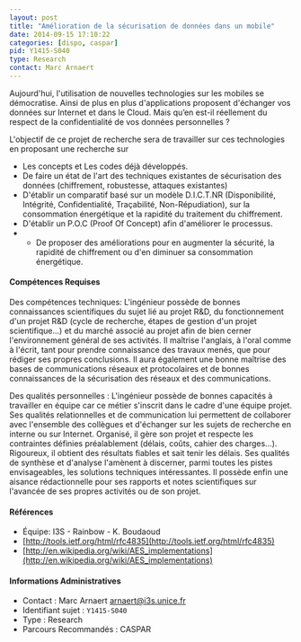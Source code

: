 ```yaml
---
layout: post
title: "Amélioration de la sécurisation de données dans un mobile"
date: 2014-09-15 17:10:22
categories: [dispo, caspar]
pid: Y1415-S040
type: Research
contact: Marc Arnaert
---
```

       
Aujourd'hui, l'utilisation de nouvelles technologies sur les mobiles se démocratise. Ainsi de plus en plus d'applications proposent d'échanger vos données sur Internet et dans le Cloud. Mais qu’en est-il réellement du respect de la confidentialité de vos données personnelles ?

L'objectif de ce projet de recherche sera de travailler sur ces technologies en proposant une recherche sur
- Les concepts et Les codes déjà développés.
- De faire un état de l'art des techniques existantes de sécurisation des données (chiffrement, robustesse, attaques existantes)
- D'établir un comparatif basé sur un modèle D.I.C.T.NR (Disponibilité, Intégrité, Confidentialité, Traçabilité, Non-Répudiation), sur la consommation énergétique et la rapidité du traitement du chiffrement.
- D'établir un P.O.C (Proof Of Concept) afin d'améliorer le processus.
- - De proposer des améliorations pour en augmenter la sécurité, la rapidité de chiffrement ou d'en diminuer sa consommation énergétique.

#### Compétences Requises
Des compétences techniques:
L'ingénieur possède de bonnes connaissances scientifiques du sujet lié au projet R&D, du fonctionnement d'un projet R&D (cycle de recherche, étapes de gestion d'un projet scientifique...) et du marché associé au projet afin de bien cerner l'environnement général de ses activités. Il maîtrise l'anglais, à l'oral comme à l'écrit, tant pour prendre connaissance des travaux menés, que pour rédiger ses propres conclusions.
Il aura également une bonne maîtrise des bases de communications réseaux et protocolaires et de bonnes connaissances de la sécurisation des réseaux et des communications.
 
Des qualités personnelles :
L'ingénieur possède de bonnes capacités à travailler en équipe car ce métier s'inscrit dans le cadre d'une équipe projet. Ses qualités relationnelles et de communication lui permettent de collaborer avec l'ensemble des collègues et d'échanger sur les sujets de recherche en interne ou sur Internet. Organisé, il gère son projet et respecte les contraintes définies préalablement (délais, coûts, cahier des charges...). Rigoureux, il obtient des résultats fiables et sait tenir les délais. Ses qualités de synthèse et d'analyse l'amènent à discerner, parmi toutes les pistes envisageables, les solutions techniques intéressantes. Il possède enfin une aisance rédactionnelle pour ses rapports et notes scientifiques sur l'avancée de ses propres activités ou de son projet.


#### Références

  * Équipe: I3S - Rainbow - K. Boudaoud
  * [http://tools.ietf.org/html/rfc4835](http://tools.ietf.org/html/rfc4835)
  * [http://en.wikipedia.org/wiki/AES_implementations](http://en.wikipedia.org/wiki/AES_implementations)

#### Informations Administratives
  * Contact : Marc Arnaert <arnaert@i3s.unice.fr>
  * Identifiant sujet : `Y1415-S040`
  * Type : Research
  * Parcours Recommandés : CASPAR
     